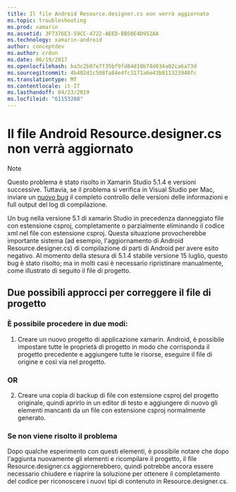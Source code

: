 ```yaml
---
title: Il file Android Resource.designer.cs non verrà aggiornato
ms.topic: troubleshooting
ms.prod: xamarin
ms.assetid: 3F7376E3-59CC-4722-AEED-BB50E4D952AA
ms.technology: xamarin-android
author: conceptdev
ms.author: crdun
ms.date: 06/19/2017
ms.openlocfilehash: ba3c2b07e7f35bf9fd84d10b74d034a02ca6a73d
ms.sourcegitcommit: 4b402d1c508fa84e4fc3171a6e43b811323948fc
ms.translationtype: MT
ms.contentlocale: it-IT
ms.lasthandoff: 04/23/2019
ms.locfileid: "61153288"
---
```

# <a name="my-android-resourcedesignercs-file-will-not-update"></a>Il file Android Resource.designer.cs non verrà aggiornato

> [!NOTE]
> Questo problema è stato risolto in Xamarin Studio 5.1.4 e versioni successive. Tuttavia, se il problema si verifica in Visual Studio per Mac, inviare un [nuovo bug](~/cross-platform/troubleshooting/questions/howto-file-bug.md) il completo controllo delle versioni delle informazioni e full output del log di compilazione.

Un bug nella versione 5.1 di xamarin Studio in precedenza danneggiato file con estensione csproj, completamente o parzialmente eliminando il codice xml nel file con estensione csproj. Questa situazione provocherebbe importante sistema (ad esempio, l'aggiornamento di Android Resource.designer.cs) di compilazione di parti di Android per avere esito negativo. Al momento della stesura di 5.1.4 stabile versione 15 luglio, questo bug è stato risolto; ma in molti casi è necessario ripristinare manualmente, come illustrato di seguito il file di progetto.


## <a name="two-possible-approaches-to-fixing-up-the-project-file"></a>Due possibili approcci per correggere il file di progetto

### <a name="either"></a>È possibile procedere in due modi:

1) Creare un nuovo progetto di applicazione xamarin. Android, è possibile impostare tutte le proprietà di progetto in modo che corrisponda il progetto precedente e aggiungere tutte le risorse, eseguire il file di origine e così via nel progetto.

### <a name="or"></a>OR

2) Creare una copia di backup di file con estensione csproj del progetto originale, quindi aprirlo in un editor di testo e aggiungere di nuovo gli elementi mancanti da un file con estensione csproj normalmente generato.

### <a name="if-this-does-not-solve-the-problem"></a>Se non viene risolto il problema

Dopo qualche esperimento con questi elementi, è possibile notare che dopo l'aggiunta nuovamente gli elementi e ricompilare il progetto, il file Resource.designer.cs aggiornerebbero, quindi potrebbe ancora essere necessario chiudere e riaprire la soluzione per ottenere il completamento del codice per riconoscere i nuovi tipi di contenuto in Resource.designer.cs. 
